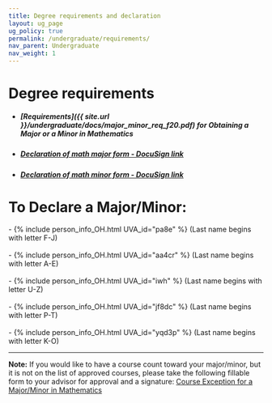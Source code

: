 ```yaml
---
title: Degree requirements and declaration
layout: ug_page
ug_policy: true
permalink: /undergraduate/requirements/
nav_parent: Undergraduate
nav_weight: 1
---
```


<h1 class="mb-3">Degree requirements</h1>

- ##### [Requirements]({{ site.url }}/undergraduate/docs/major_minor_req_f20.pdf) for Obtaining a Major or a Minor in Mathematics
- ##### [Declaration of math major form - DocuSign link](https://na2.docusign.net/Member/PowerFormSigning.aspx?PowerFormId=8ac06762-93a5-4b69-a317-096a66807599&env=na2&acct=cb8f3d97-c474-4da1-9ceb-17a5b1681cc6&v=2)
- ##### [Declaration of math minor form - DocuSign link](https://na2.docusign.net/Member/PowerFormSigning.aspx?PowerFormId=8ac06762-93a5-4b69-a317-096a66807599&env=na2&acct=cb8f3d97-c474-4da1-9ceb-17a5b1681cc6&v=2)

<h1 class="mb-3 mt-3">To Declare a Major/Minor:</h1>
- {% include person_info_OH.html UVA_id="pa8e" %} (Last name begins with letter F-J)<br><br class="hidden-sm-up">
- {% include person_info_OH.html UVA_id="aa4cr" %} (Last name begins with letter A-E)<br><br class="hidden-sm-up">
- {% include person_info_OH.html UVA_id="iwh" %} (Last name begins with letter U-Z)<br><br class="hidden-sm-up">
- {% include person_info_OH.html UVA_id="jf8dc" %} (Last name begins with letter P-T)<br><br class="hidden-sm-up">
- {% include person_info_OH.html UVA_id="yqd3p" %} (Last name begins with letter K-O)


---

**Note:** If you would like to have a course count toward your major/minor, but it is not on the list of approved courses, please take the following fillable form to your advisor for approval and a signature:&nbsp;<a href="{{ site.url }}/undergraduate/docs/exception(fillable)_1.pdf">Course Exception for a Major/Minor in Mathematics</a>
